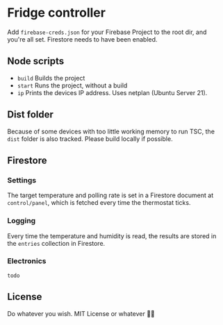 # Fridge controller

Add `firebase-creds.json` for your Firebase Project to the root dir, and you're all set. Firestore needs to have been enabled.

## Node scripts

* `build` Builds the project
* `start` Runs the project, without a build
* `ip` Prints the devices IP address. Uses netplan (Ubuntu Server 21).

## Dist folder

Because of some devices with too little working memory to run TSC, the `dist` folder is also tracked. Please build locally if possible.

## Firestore

### Settings

The target temperature and polling rate is set in a Firestore document at `control/panel`, which is fetched every time the thermostat ticks.

### Logging

Every time the temperature and humidity is read, the results are stored in the `entries` collection in Firestore.

### Electronics

`todo`

## License

Do whatever you wish. MIT License or whatever 🤷‍♀️
